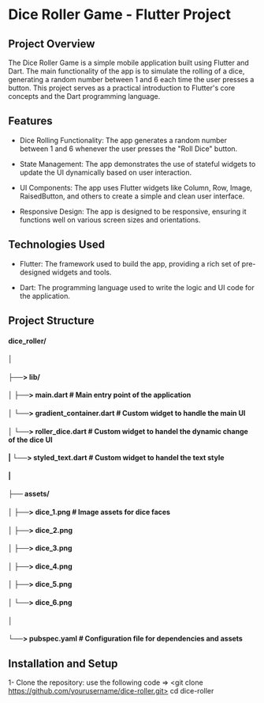 # Dice Roller Game - Flutter Project

## Project Overview

The Dice Roller Game is a simple mobile application built using Flutter and Dart. The main functionality of the app is to simulate the rolling of a dice, generating a random number between 1 and 6 each time the user presses a button. This project serves as a practical introduction to Flutter's core concepts and the Dart programming language.

## Features

- Dice Rolling Functionality: The app generates a random number between 1 and 6 whenever the user presses the "Roll Dice" button.
  
- State Management: The app demonstrates the use of stateful widgets to update the UI dynamically based on user interaction.
  
- UI Components: The app uses Flutter widgets like Column, Row, Image, RaisedButton, and others to create a simple and clean user interface.
  
- Responsive Design: The app is designed to be responsive, ensuring it functions well on various screen sizes and orientations.

## Technologies Used
- Flutter: The framework used to build the app, providing a rich set of pre-designed widgets and tools.

- Dart: The programming language used to write the logic and UI code for the application.

## Project Structure 

#### dice_roller/
#### │
#### ├──> lib/
#### │   ├──> main.dart                # Main entry point of the application
#### │   └──> gradient_container.dart  # Custom widget to handle the main UI
#### │   └──> roller_dice.dart         #  Custom widget to handel the dynamic change of the dice UI
#### |   └──> styled_text.dart         #  Custom widget to handel the text style
#### |
#### ├── assets/
#### │   ├──> dice_1.png               # Image assets for dice faces
#### │   ├──> dice_2.png
#### │   ├──> dice_3.png
#### │   ├──> dice_4.png
#### │   ├──> dice_5.png
#### │   └──> dice_6.png
#### │
#### └──> pubspec.yaml                # Configuration file for dependencies and assets

## Installation and Setup

1- Clone the repository: 
 use the following code => <git clone https://github.com/yourusername/dice-roller.git>
cd dice-roller

